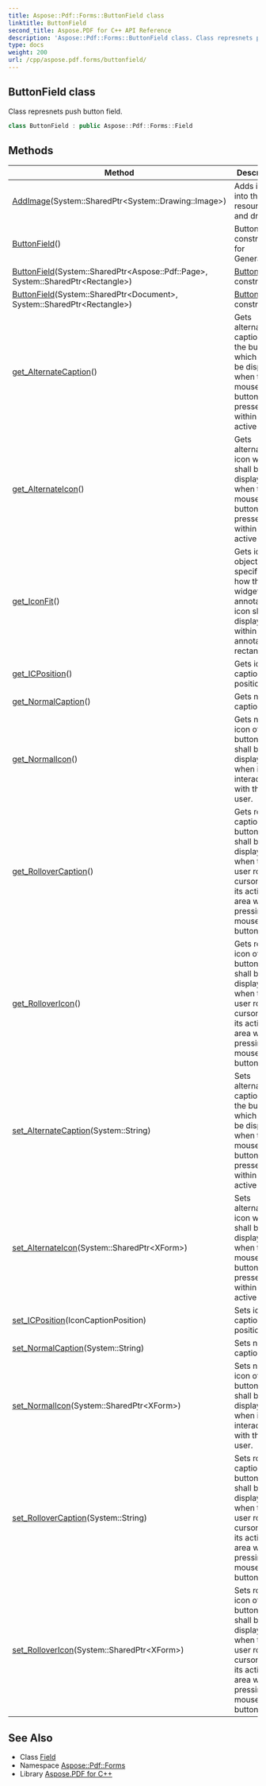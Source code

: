 ```yaml
---
title: Aspose::Pdf::Forms::ButtonField class
linktitle: ButtonField
second_title: Aspose.PDF for C++ API Reference
description: 'Aspose::Pdf::Forms::ButtonField class. Class represnets push button field in C++.'
type: docs
weight: 200
url: /cpp/aspose.pdf.forms/buttonfield/
---
```

## ButtonField class


Class represnets push button field.

```cpp
class ButtonField : public Aspose::Pdf::Forms::Field
```

## Methods

| Method | Description |
| --- | --- |
| [AddImage](./addimage/)(System::SharedPtr\<System::Drawing::Image\>) | Adds image into the field resources and draws it. |
| [ButtonField](./buttonfield/)() | Button field constructor for Generator. |
| [ButtonField](./buttonfield/)(System::SharedPtr\<Aspose::Pdf::Page\>, System::SharedPtr\<Rectangle\>) | [ButtonField](./) constructor. |
| [ButtonField](./buttonfield/)(System::SharedPtr\<Document\>, System::SharedPtr\<Rectangle\>) | [ButtonField](./) constructore. |
| [get_AlternateCaption](./get_alternatecaption/)() | Gets alternate caption of the button which shall be displayed when the mouse button is pressed within its active area. |
| [get_AlternateIcon](./get_alternateicon/)() | Gets alternate icon which shall be displayed when the mouse button is pressed within its active area. |
| [get_IconFit](./get_iconfit/)() | Gets icon fit object specifying how the widget annotation's icon shall be displayed within its annotation rectangle. |
| [get_ICPosition](./get_icposition/)() | Gets icon caption position. |
| [get_NormalCaption](./get_normalcaption/)() | Gets normal caption. |
| [get_NormalIcon](./get_normalicon/)() | Gets normal icon of the button which shall be displayed when it is not interacting with the user. |
| [get_RolloverCaption](./get_rollovercaption/)() | Gets rollover caption of button which shall be displayed when the user rolls the cursor into its active area without pressing the mouse button. |
| [get_RolloverIcon](./get_rollovericon/)() | Gets rollover icon of the button which shall be displayed when the user rolls the cursor into its active area without pressing the mouse button. |
| [set_AlternateCaption](./set_alternatecaption/)(System::String) | Sets alternate caption of the button which shall be displayed when the mouse button is pressed within its active area. |
| [set_AlternateIcon](./set_alternateicon/)(System::SharedPtr\<XForm\>) | Sets alternate icon which shall be displayed when the mouse button is pressed within its active area. |
| [set_ICPosition](./set_icposition/)(IconCaptionPosition) | Sets icon caption position. |
| [set_NormalCaption](./set_normalcaption/)(System::String) | Sets normal caption. |
| [set_NormalIcon](./set_normalicon/)(System::SharedPtr\<XForm\>) | Sets normal icon of the button which shall be displayed when it is not interacting with the user. |
| [set_RolloverCaption](./set_rollovercaption/)(System::String) | Sets rollover caption of button which shall be displayed when the user rolls the cursor into its active area without pressing the mouse button. |
| [set_RolloverIcon](./set_rollovericon/)(System::SharedPtr\<XForm\>) | Sets rollover icon of the button which shall be displayed when the user rolls the cursor into its active area without pressing the mouse button. |
## See Also

* Class [Field](../field/)
* Namespace [Aspose::Pdf::Forms](../)
* Library [Aspose.PDF for C++](../../)
